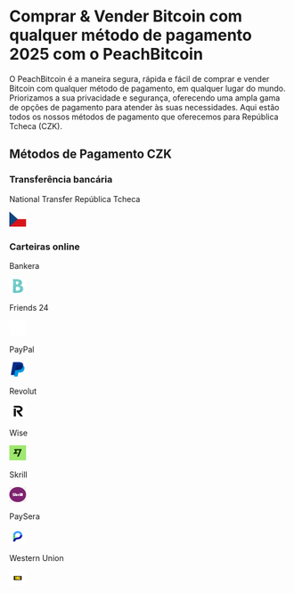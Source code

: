 <body class="payment-methods-page">

# Comprar & Vender Bitcoin com qualquer método de pagamento 2025 com o PeachBitcoin

O PeachBitcoin é a maneira segura, rápida e fácil de comprar e vender Bitcoin com qualquer método de pagamento, em qualquer lugar do mundo. Priorizamos a sua privacidade e segurança, oferecendo uma ampla gama de opções de pagamento para atender às suas necessidades. Aqui estão todos os nossos métodos de pagamento que oferecemos para República Tcheca (CZK).

## Métodos de Pagamento CZK

### Transferência bancária

<div class="payment-grid">
    <div class="payment-grid-item">
        <p>National Transfer República Tcheca</p> 
        <img src="/img/faq/logoimg/czech.png" width="30px" height="27px" alt="Comprar bitcoin com National Transfer República Tcheca, Vender bitcoin com National Transfer República Tcheca">
    </div>
</div>

### Carteiras online

<div class="payment-grid">
    <div class="payment-grid-item">
        <p>Bankera</p> 
        <img src="/img/faq/logoimg/bankera.png" width="30px" height="27px" alt="Comprar bitcoin com Bankera, Vender bitcoin com Bankera">
    </div>
    <div class="payment-grid-item">
        <p>Friends 24</p> 
        <img src="/img/faq/logoimg/blank.png" width="30px" height="27px" alt="Comprar bitcoin com Friends 24, Vender bitcoin com Friends 24">
    </div>
    <div class="payment-grid-item">
        <p>PayPal</p> 
        <img src="/img/faq/logoimg/paypal.png" width="30px" height="27px" alt="Comprar bitcoin com PayPal, Vender bitcoin com PayPal">
    </div>
    <div class="payment-grid-item">
        <p>Revolut</p> 
        <img src="/img/faq/logoimg/revolut.png" width="30px" height="27px" alt="Comprar bitcoin com Revolut, Vender bitcoin com Revolut">
    </div>
    <div class="payment-grid-item">
        <p>Wise</p> 
        <img src="/img/faq/logoimg/wise.png" width="30px" height="27px" alt="Comprar bitcoin com Wise, Vender bitcoin com Wise">
    </div>
    <div class="payment-grid-item">
        <p>Skrill</p> 
        <img src="/img/faq/logoimg/skrill.png" width="30px" height="27px" alt="Comprar bitcoin com Skrill, Vender bitcoin com Skrill">
    </div>
    <div class="payment-grid-item">
        <p>PaySera</p> 
        <img src="/img/faq/logoimg/paysera.png" width="30px" height="27px" alt="Comprar bitcoin com PaySera, Vender bitcoin com PaySera">
    </div>
    <div class="payment-grid-item">
        <p>Western Union</p> 
        <img src="/img/faq/logoimg/westernunion.png" width="30px" height="27px" alt="Comprar bitcoin com Western Union, Vender bitcoin com Western Union">
    </div>
</div>

</body>

